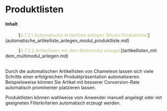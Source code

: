 # Produktlisten

#### Inhalt

<p style="text-indent: 3em;">[<span style="color:#B7C66E">4.7.2.1 Automatische Artikelliste anlegen (Modul Produktliste)</span>](automatische_artikelliste_anlegen_modul_produktliste.md)

<p style="text-indent: 3em;">[<span style="color:#B7C66E">4.7.2.2 Artikellisten mit dem Multimodul anlegen</span>](artikellisten_mit dem_multimodul_anlegen.md)

<br>

<br/>

Durch die automatischen Artikellisten von Chameleon lassen sich viele Schritte einer erfolgreichen Produktpräsentation automatisieren. Beispielsweise können Sie Artikel mit besserer Conversion-Rate automatisch prominenter platzieren lassen.

Produktlisten können wahlweise vom Anwender manuell angelegt oder mit geeigneten Filterkriterien automatisch erzeugt werden.
